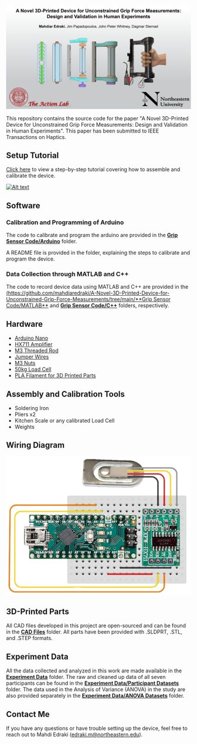 <img src="Images/Cover Photo.png" alt="Cover Photo" width="\linewidth"/>

This repository contains the source code for the paper "A Novel 3D-Printed Device for Unconstrained Grip Force Measurements: Design and Validation in Human Experiments". This paper has been submitted to IEEE Transactions on Haptics.

## Setup Tutorial
[Click here](https://a.co/d/btdwUGS) to view a step-by-step tutorial covering how to assemble and calibrate the device.

[![Alt text](https://img.youtube.com/vi/QZQDN8Vwpl8&ab_channel=MahdiarEdraki/0.jpg)](https://www.https://www.youtube.com/watch?v=QZQDN8Vwpl8&ab_channel=MahdiarEdraki)

## Software
### Calibration and Programming of Arduino
The code to calibrate and program the arduino are provided in the [**Grip Sensor Code/Arduino**](https://github.com/mahdiaredraki/A-Novel-3D-Printed-Device-for-Unconstrained-Grip-Force-Measurements/tree/main/Grip%20Sensor%20Code/Arduino) folder. 

A README file is provided in the folder, explaining the steps to calibrate and program the device.

### Data Collection through MATLAB and C++
The code to record device data using MATLAB and C++ are provided in the [(https://github.com/mahdiaredraki/A-Novel-3D-Printed-Device-for-Unconstrained-Grip-Force-Measurements/tree/main/**Grip Sensor Code/MATLAB**](https://github.com/mahdiaredraki/A-Novel-3D-Printed-Device-for-Unconstrained-Grip-Force-Measurements/tree/main/Grip%20Sensor%20Code/MATLAB) and [**Grip Sensor Code/C++**](https://github.com/mahdiaredraki/A-Novel-3D-Printed-Device-for-Unconstrained-Grip-Force-Measurements/tree/main/Grip%20Sensor%20Code/C%2B%2B) folders, respectively.

## Hardware
* [Arduino Nano](https://a.co/d/btdwUGS)
* [HX711 Amplifier](https://a.co/d/b6gcvBy)
* [M3 Threaded Rod](https://a.co/d/1BYGkEt)
* [Jumper Wires](https://a.co/d/3KskUcE)
* [M3 Nuts](https://a.co/d/6aupH7b)
* [50kg Load Cell](https://www.aliexpress.us/item/3256803506004709.html?spm=a2g0o.order_list.order_list_main.5.53731802Mkq9Dp&gatewayAdapt=glo2usa)
* [PLA Filament for 3D Printed Parts](https://a.co/d/9uJcKfV) 

## Assembly and Calibration Tools
* Soldering Iron
* Pliers x2
* Kitchen Scale or any calibrated Load Cell
* Weights

## Wiring Diagram
<img src="Images/Circuit Design.PNG" alt="Circuit Design" width="\linewidth"/>

## 3D-Printed Parts
All CAD files developed in this project are open-sourced and can be found in the [**CAD Files**](https://github.com/mahdiaredraki/A-Novel-3D-Printed-Device-for-Unconstrained-Grip-Force-Measurements/tree/main/CAD%20Files) folder. All parts have been provided with .SLDPRT, .STL, and .STEP formats.

## Experiment Data
All the data collected and analyzed in this work are made available in the [**Experiment Data**](https://github.com/mahdiaredraki/A-Novel-3D-Printed-Device-for-Unconstrained-Grip-Force-Measurements/tree/main/Experiment%20Data) folder. The raw and cleaned up data of all seven participants can be found in the [**Experiment Data/Participant Datasets**](https://github.com/mahdiaredraki/A-Novel-3D-Printed-Device-for-Unconstrained-Grip-Force-Measurements/tree/main/Experiment%20Data/Participant%20Datasets) folder. The data used in the Analysis of Variance (ANOVA) in the study are also provided separately in the [**Experiment Data/ANOVA Datasets**](https://github.com/mahdiaredraki/A-Novel-3D-Printed-Device-for-Unconstrained-Grip-Force-Measurements/tree/main/Experiment%20Data/ANOVA%20Datasets) folder. 

## Contact Me
If you have any questions or have trouble setting up the device, feel free to reach out to Mahdi Edraki (edraki.m@northeastern.edu).